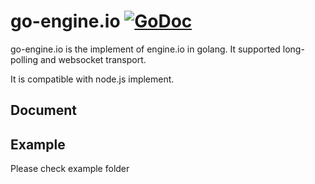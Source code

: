 # go-engine.io [![GoDoc](http://godoc.org/github.com/googollee/go-engine.io?status.svg)](http://godoc.org/github.com/googollee/go-engine.io)

go-engine.io is the implement of engine.io in golang. It supported long-polling and websocket transport.

It is compatible with node.js implement.

## Document

## Example

Please check example folder
